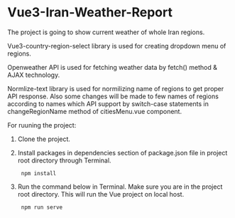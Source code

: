 # Vue3-Iran-Weather-Report

The project is going to show current weather of whole Iran regions.

Vue3-country-region-select library is used for creating dropdown menu of regions.

Openweather API is used for fetching weather data by fetch() method & AJAX technology.

Normlize-text library is used for normilizing name of regions to get proper API response. Also some changes will be made to few names of regions according to names which API support by switch-case statements in changeRegionName method of citiesMenu.vue component.

For ruuning the project:
1) Clone the project.
2) Install packages in dependencies section of package.json file in project root directory through Terminal.

        npm install


3) Run the command below in Terminal. Make sure you are in the project root directory. This will run the Vue project on local host.

        npm run serve
